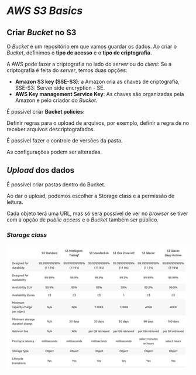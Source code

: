 # _AWS S3 Basics_

## Criar _Bucket_ no S3

O _Bucket_ é um repositório em que vamos guardar os dados. Ao criar o _Bucket_, definimos o **tipo de acesso** e o **tipo de criptografia**.

A AWS pode fazer a criptografia no lado do _server_ ou do _client_:
Se a criptografia é feita do _server_, temos duas opções:

- **Amazon S3 key (SSE-S3)**: a Amazon cria as chaves de criptografia, SSE-S3: Server side encryption - SE.
- **AWS Key management Service Key**: As chaves são organizadas pela Amazon e pelo criador do _Bucket_.

É possível criar **Bucket policies:**

Definir regras para o upload de arquivos, por exemplo, definir a regra de no receber arquivos descriptografados.

É possível fazer o controle de versões da pasta.

As configurações podem ser alteradas.

## _Upload_ dos dados

É possível criar pastas dentro do Bucket.

Ao dar o upload, podemos escolher a Storage class e a permissão de leitura.

Cada objeto terá uma URL, mas só será possível de ver no _browser_ se tiver com a opção de _public access_ e o _Bucket_ também ser público.

### _Storage class_

![Classes do S3](https://github.com/Cicconella/coursera-aws-s3-basics/blob/main/S3-Storage-Classes-Performance.png)
